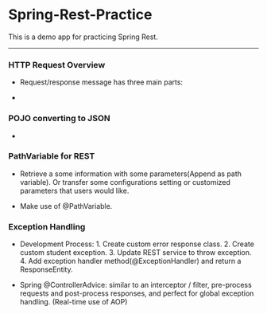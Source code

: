 # Spring-Rest-Practice
This is a demo app for practicing Spring Rest.

---

### HTTP Request Overview

- Request/response message has three main parts:

- 

### POJO converting to JSON

- 

### PathVariable for REST

-  Retrieve a some information with some parameters(Append as path variable). Or transfer some configurations setting or customized parameters that users would like.

-  Make use of @PathVariable.

### Exception Handling

- Development Process: 1. Create custom error response class. 2. Create custom student exception. 3. Update REST service to throw exception. 4. Add exception handler method(@ExceptionHandler) and return a ResponseEntity.

- Spring @ControllerAdvice: similar to an interceptor / filter, pre-process requests and post-process responses, and perfect for global exception handling. (Real-time use of AOP)

